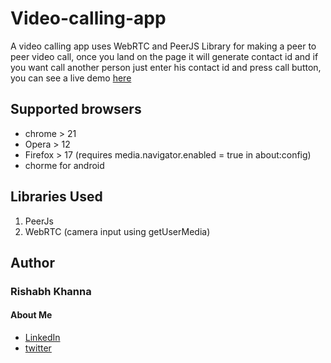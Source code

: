 # Video-calling-app
A video calling app uses WebRTC and PeerJS Library for making a peer to peer video call, once you land on the page it will generate contact id and if you want call another person just enter his contact id and press call button, you can see a live demo [here](https://peercallkhanna.herokuapp.com)

## Supported browsers
* chrome > 21
* Opera  > 12
* Firefox > 17 (requires media.navigator.enabled = true in about:config)
* chorme for android

## Libraries Used
1. PeerJs
2. WebRTC (camera input using getUserMedia)

## Author
### Rishabh Khanna
#### About Me
* [LinkedIn](https://in.linkedin.com/in/rishabh-khanna-670bb0127)
* [twitter](https://twitter.com/Rishabh_K127)


